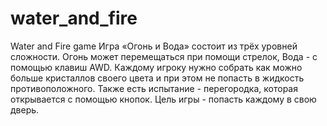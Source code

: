 # water_and_fire
Water and Fire game
Игра «Огонь и Вода» состоит из трёх уровней сложности. 
Огонь может перемещаться при помощи стрелок, Вода - с помощью клавиш AWD. 
Каждому игроку нужно собрать как можно больше кристаллов своего цвета и при этом не попасть в жидкость противоположного. 
Также есть испытание - перегородка, которая открывается с помощью кнопок. 
Цель игры - попасть каждому в свою дверь.
